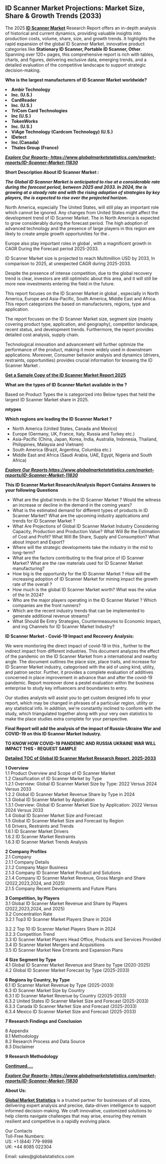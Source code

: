 <h2>ID Scanner Market Projections: Market Size, Share & Growth Trends (2033)</h2><p>The 2025 <strong><a href="https://www.globalmarketstatistics.com/market-reports/ID-Scanner-Market-11830">ID Scanner Market</a></strong> Research Report offers an in-depth analysis of historical and current dynamics, providing valuable insights into production costs, volume, share, size, and growth trends. It highlights the rapid expansion of the global ID Scanner Market, innovative product categories like <strong>Stationary ID Scanner, Portable ID Scanner, Other</strong>. Spanning over 120+ pages, this comprehensive report is rich with tables, charts, and figures, delivering exclusive data, emerging trends, and a detailed evaluation of the competitive landscape to support strategic decision-making.</p><p><strong>Who is the largest manufacturers of ID Scanner Market worldwide?</strong></p><p><strong><li>Ambir Technology<li>Inc. (U.S.)<li>CardReader<li>Inc. (U.S.)<li>TriCom Card Technologies<li>Inc (U.S.)<li>TokenWorks<li>Inc. (U.S.)<li>ViAge Technology (Cardcom Technology) (U.S.)<li>IDetect<li>Inc.(Canada)<li>Thales Group (France)</strong></p><p><strong><em><a href="https://www.globalmarketstatistics.com/market-reports/ID-Scanner-Market-11830">Explore Our Reports-&nbsp;https://www.globalmarketstatistics.com/market-reports/ID-Scanner-Market-11830</a></em></strong></p><p><strong>Short Description About ID Scanner Market :</strong></p><p><strong><em>The Global ID Scanner Market is anticipated to rise at a considerable rate during the forecast period, between 2025 and 2033. In 2024, the is growing at a steady rate and with the rising adoption of strategies by key players, the is expected to rise over the projected horizon.</em></strong></p><p>North America, especially The United States, will still play an important role which cannot be ignored. Any changes from United States might affect the development trend of ID Scanner Market. The in North America is expected to grow considerably during the forecast period. The high adoption of advanced technology and the presence of large players in this region are likely to create ample growth opportunities for the .</p><p>Europe also play important roles in global , with a magnificent growth in CAGR During the Forecast period 2025-2033.</p><p>ID Scanner Market size is projected to reach Multimillion USD by 2033, In comparison to 2025, at unexpected CAGR during 2025-2033.</p><p>Despite the presence of intense competition, due to the global recovery trend is clear, investors are still optimistic about this area, and it will still be more new investments entering the field in the future.</p><p>This report focuses on the ID Scanner Market in global , especially in North America, Europe and Asia-Pacific, South America, Middle East and Africa. This report categorizes the based on manufacturers, regions, type and application.</p><p>The report focuses on the ID Scanner Market size, segment size (mainly covering product type, application, and geography), competitor landscape, recent status, and development trends. Furthermore, the report provides detailed cost analysis, supply chain.</p><p>Technological innovation and advancement will further optimize the performance of the product, making it more widely used in downstream applications. Moreover, Consumer behavior analysis and dynamics (drivers, restraints, opportunities) provides crucial information for knowing the ID Scanner Market .</p><p><strong><a href="https://www.globalmarketstatistics.com/market-reports/ID-Scanner-Market-11830">Get a Sample Copy of the ID Scanner Market Report 2025</a></strong></p><p><strong>What are the types of ID Scanner Market available in the ?</strong></p><p>Based on Product Types the is categorized into Below types that held the largest ID Scanner Market share in 2025.</p><p><strong>mtypes</strong></p><p><strong>Which regions are leading the ID Scanner Market ?</strong></p><ul><li>North America (United States, Canada and Mexico)</li><li>Europe (Germany, UK, France, Italy, Russia and Turkey etc.)</li><li>Asia-Pacific (China, Japan, Korea, India, Australia, Indonesia, Thailand, Philippines, Malaysia and Vietnam)</li><li>South America (Brazil, Argentina, Columbia etc.)</li><li>Middle East and Africa (Saudi Arabia, UAE, Egypt, Nigeria and South Africa)</li></ul><p><strong><em><a href="https://www.globalmarketstatistics.com/market-reports/ID-Scanner-Market-11830">Explore Our Reports https://www.globalmarketstatistics.com/market-reports/ID-Scanner-Market-11830</a></em></strong></p><p><strong>This ID Scanner Market Research/Analysis Report Contains Answers to your following Questions</strong></p><ul><li>What are the global trends in the ID Scanner Market ? Would the witness an increase or decline in the demand in the coming years?</li><li>What is the estimated demand for different types of products in ID Scanner Market? What are the upcoming industry applications and trends for ID Scanner Market ?</li><li>What Are Projections of Global ID Scanner Market Industry Considering Capacity, Production and Production Value? What Will Be the Estimation of Cost and Profit? What Will Be Share, Supply and Consumption? What about Import and Export?</li><li>Where will the strategic developments take the industry in the mid to long-term?</li><li>What are the factors contributing to the final price of ID Scanner Market? What are the raw materials used for ID Scanner Market manufacturing?</li><li>How big is the opportunity for the ID Scanner Market ? How will the increasing adoption of ID Scanner Market for mining impact the growth rate of the overall ?</li><li>How much is the global ID Scanner Market worth? What was the value of the In 2024?</li><li>Who are the major players operating in the ID Scanner Market ? Which companies are the front runners?</li><li>Which are the recent industry trends that can be implemented to generate additional revenue streams?</li><li>What Should Be Entry Strategies, Countermeasures to Economic Impact, and ing Channels for ID Scanner Market Industry?</li></ul><p><strong>ID Scanner Market - Covid-19 Impact and Recovery Analysis:</strong></p><p>We were monitoring the direct impact of covid-19 in this , further to the indirect impact from different industries. This document analyzes the effect of the pandemic on the ID Scanner Market from a international and nearby angle. The document outlines the place size, place traits, and increase for ID Scanner Market industry, categorised with the aid of using kind, utility, and patron sector. Further, it provides a complete evaluation of additives concerned in place improvement in advance than and after the covid-19 pandemic. Report moreover done a pestel evaluation within the business enterprise to study key influencers and boundaries to entry.</p><p>Our studies analysts will assist you to get custom designed info to your report, which may be changed in phrases of a particular region, utility or any statistical info. In addition, we're constantly inclined to conform with the study, which triangulated together along with your very own statistics to make the place studies extra complete for your perspective.</p><p><strong>Final Report will add the analysis of the impact of Russia-Ukraine War and COVID-19 on this ID Scanner Market Industry.</strong></p><p><strong>TO KNOW HOW COVID-19 PANDEMIC AND RUSSIA UKRAINE WAR WILL IMPACT THIS - REQUEST SAMPLE</strong></p><p><strong><a href="https://www.globalmarketstatistics.com/market-reports/ID-Scanner-Market-11830">Detailed TOC of Global ID Scanner Market Research Report, 2025-2033</a></strong></p><p><strong>1 Overview</strong><br /> 1.1 Product Overview and Scope of ID Scanner Market<br /> 1.2 Classification of ID Scanner Market by Type<br /> 1.2.1 Overview: Global ID Scanner Market Size by Type: 2022 Versus 2024 Versus 2033<br /> 1.2.2 Global ID Scanner Market Revenue Share by Type in 2024<br /> 1.3 Global ID Scanner Market by Application<br /> 1.3.1 Overview: Global ID Scanner Market Size by Application: 2022&nbsp;Versus 2024 Versus 2033<br /> 1.4 Global ID Scanner Market Size and Forecast<br /> 1.5 Global ID Scanner Market Size and Forecast by Region<br /> 1.6 Drivers, Restraints and Trends<br /> 1.6.1 ID Scanner Market Drivers<br /> 1.6.2 ID Scanner Market Restraints<br /> 1.6.3 ID Scanner Market Trends Analysis</p><p><strong>2 Company Profiles</strong><br /> 2.1 Company<br /> 2.1.1 Company Details<br /> 2.1.2 Company Major Business<br /> 2.1.3 Company ID Scanner Market Product and Solutions<br /> 2.1.4 Company ID Scanner Market Revenue, Gross Margin and Share (2022,2023,2024, and 2025)<br /> 2.1.5 Company Recent Developments and Future Plans</p><p><strong>3 Competition, by Players</strong><br /> 3.1 Global ID Scanner Market Revenue and Share by Players (2022,2023,2024, and 2025)<br /> 3.2 Concentration Rate<br /> 3.2.1 Top3 ID Scanner Market Players Share in 2024</p><p>3.2.2 Top 10 ID Scanner Market Players Share in 2024<br /> 3.2.3 Competition Trend<br /> 3.3 ID Scanner Market Players Head Office, Products and Services Provided<br /> 3.4 ID Scanner Market Mergers and Acquisitions<br /> 3.5 ID Scanner Market New Entrants and Expansion Plans</p><p><strong>4 Size Segment by Type</strong><br /> 4.1 Global ID Scanner Market Revenue and Share by Type (2020-2025)<br /> 4.2 Global ID Scanner Market Forecast by Type (2025-2033)</p><p><strong>6 Regions by Country, by Type</strong><br /> 6.1 ID Scanner Market Revenue by Type (2025-2033)<br /> 6.3 ID Scanner Market Size by Country<br /> 6.3.1 ID Scanner Market Revenue by Country (22025-2033)<br /> 6.3.2 United States ID Scanner Market Size and Forecast (2025-2033)<br /> 6.3.3 Canada ID Scanner Market Size and Forecast (2025-2033)<br /> 6.3.4 Mexico ID Scanner Market Size and Forecast (2025-2033)</p><p><strong>7 Research Findings and Conclusion</strong></p><p>8 Appendix<br /> 8.1 Methodology<br /> 8.2 Research Process and Data Source<br /> 8.3 Disclaimer</p><p><strong>9 Research Methodology</strong></p><p><strong><a href="https://www.globalmarketstatistics.com/market-reports/ID-Scanner-Market-11830">Continued&hellip;.</a></strong></p><p><strong><em><a href="https://www.globalmarketstatistics.com/market-reports/ID-Scanner-Market-11830">Explore Our Reports-&nbsp;https://www.globalmarketstatistics.com/market-reports/ID-Scanner-Market-11830</a></em></strong></p><p><strong>About Us:</strong></p><p><strong><a href="https://www.globalmarketstatistics.com/">Global Market Statistics</a></strong> is a trusted partner for businesses of all sizes, delivering expert analysis and precise, data-driven intelligence to support informed decision-making. We craft innovative, customized solutions to help clients navigate challenges that may arise, ensuring they remain resilient and competitive in a rapidly evolving place.</p><p>Our Contacts<br /> Toll-Free Numbers:<br /> US: +1 (844) 779-9998<br /> UK: +44 8085 022304</p><p>Email: sales@globalstatistics.com</p>
